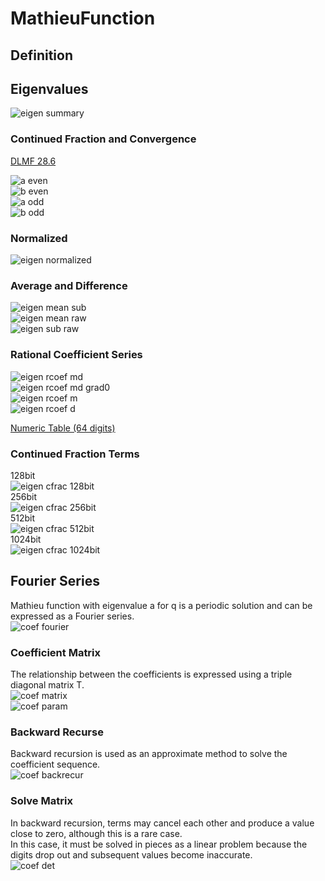# MathieuFunction

## Definition

## Eigenvalues

![eigen summary](https://github.com/tk-yoshimura/MathieuFunction/blob/main/figures/eigen_plot.svg)  

### Continued Fraction and Convergence

[DLMF 28.6](http://dlmf.nist.gov/28.6)  

![a even](https://github.com/tk-yoshimura/MathieuFunction/blob/main/figures/eigen_a_even.svg)  
![b even](https://github.com/tk-yoshimura/MathieuFunction/blob/main/figures/eigen_b_even.svg)  
![a odd](https://github.com/tk-yoshimura/MathieuFunction/blob/main/figures/eigen_a_odd.svg)  
![b odd](https://github.com/tk-yoshimura/MathieuFunction/blob/main/figures/eigen_b_odd.svg)  

### Normalized

![eigen normalized](https://github.com/tk-yoshimura/MathieuFunction/blob/main/figures/eigen_plot_normalized.svg)  

### Average and Difference

![eigen mean sub](https://github.com/tk-yoshimura/MathieuFunction/blob/main/figures/eigen_mean_sub.svg)  
![eigen mean raw](https://github.com/tk-yoshimura/MathieuFunction/blob/main/figures/eigen_plot_mean_raw.svg)  
![eigen sub raw](https://github.com/tk-yoshimura/MathieuFunction/blob/main/figures/eigen_plot_sub_raw.svg)  

### Rational Coefficient Series

![eigen rcoef md](https://github.com/tk-yoshimura/MathieuFunction/blob/main/figures/eigen_rcoef_md.svg)  
![eigen rcoef md grad0](https://github.com/tk-yoshimura/MathieuFunction/blob/main/figures/eigen_rcoef_md_grad0.svg)  
![eigen rcoef m](https://github.com/tk-yoshimura/MathieuFunction/blob/main/figures/eigen_plot_m.svg)  
![eigen rcoef d](https://github.com/tk-yoshimura/MathieuFunction/blob/main/figures/eigen_plot_d.svg)  

[Numeric Table (64 digits)](https://github.com/tk-yoshimura/MathieuFunction/blob/main/results)  

### Continued Fraction Terms

128bit  
![eigen cfrac 128bit](https://github.com/tk-yoshimura/MathieuFunction/blob/main/figures/needs_frac_log2_mp4.svg)  
256bit  
![eigen cfrac 256bit](https://github.com/tk-yoshimura/MathieuFunction/blob/main/figures/needs_frac_log2_mp8.svg)  
512bit  
![eigen cfrac 512bit](https://github.com/tk-yoshimura/MathieuFunction/blob/main/figures/needs_frac_log2_mp16.svg)  
1024bit  
![eigen cfrac 1024bit](https://github.com/tk-yoshimura/MathieuFunction/blob/main/figures/needs_frac_log2_mp32.svg)  

## Fourier Series
Mathieu function with eigenvalue a for q is a periodic solution and can be expressed as a Fourier series.  
![coef fourier](https://github.com/tk-yoshimura/MathieuFunction/blob/main/figures/coef_fourier.svg)  

### Coefficient Matrix
The relationship between the coefficients is expressed using a triple diagonal matrix T.  
![coef matrix](https://github.com/tk-yoshimura/MathieuFunction/blob/main/figures/coef_matrix.svg)  
![coef param](https://github.com/tk-yoshimura/MathieuFunction/blob/main/figures/coef_param.svg)  

### Backward Recurse
Backward recursion is used as an approximate method to solve the coefficient sequence.  
![coef backrecur](https://github.com/tk-yoshimura/MathieuFunction/blob/main/figures/coef_backrecur.svg)  

### Solve Matrix
In backward recursion, terms may cancel each other and produce a value close to zero, although this is a rare case.  
In this case, it must be solved in pieces as a linear problem because the digits drop out and subsequent values become inaccurate.  
![coef det](https://github.com/tk-yoshimura/MathieuFunction/blob/main/figures/coef_det.svg)  
